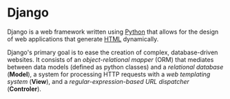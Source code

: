 # Django

Django is a web framework written using [Python](Python) that allows for the design of web applications that generate [HTML](HTML) dynamically.

Django's primary goal is to ease the creation of complex, database-driven websites. It consists of an _object-relational mapper_ (ORM) that mediates between data models (defined as python classes) and a _relational database_ (**Model**), a system for processing HTTP requests with a _web templating system_ (**View**), and a _regular-expression-based URL dispatcher_ (**Controler**).

